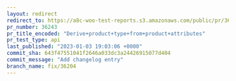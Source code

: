 ```yaml
---
layout: redirect
redirect_to: https://a8c-woo-test-reports.s3.amazonaws.com/public/pr/36243/api/index.html
pr_number: 36243
pr_title_encoded: "Derive+product+type+from+product+attributes"
pr_test_type: api
last_published: "2023-01-03 19:03:06 +0000"
commit_sha: 643f47551041f2646a033dc3a24426915077d404
commit_message: "Add changelog entry"
branch_name: fix/36204
---
```

